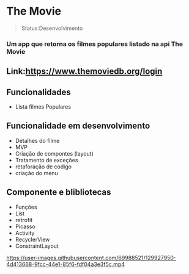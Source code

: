 

<h1>The Movie</h1>

>Status:Desenvolvimento

### Um app que retorna os filmes populares listado na api The Movie
## Link:https://www.themoviedb.org/login



## Funcionalidades

+ Lista filmes Populares

## Funcionalidade em desenvolvimento

+ Detalhes do filme
+ MVP
+ Criação de compontes (layout)
+ Tratamento de exceções 
+ retaforação de codigo
+ criação do menu

## Componente e blibliotecas

+ Funções
+ List
+ retrofit
+ Picasso
+ Activity
+ RecyclerView
+ ConstraintLayout


https://user-images.githubusercontent.com/69988521/129927950-4d413668-9fcc-44e1-85f6-fdf04a3e3f5c.mp4

